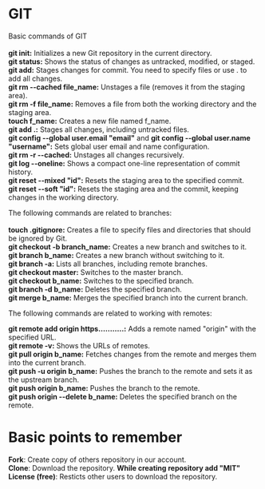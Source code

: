 # GIT
Basic commands of GIT </br>  
**git init:** Initializes a new Git repository in the current directory.  
**git status:** Shows the status of changes as untracked, modified, or staged.  
**git add:** Stages changes for commit. You need to specify files or use . to add all changes.  
**git rm --cached file_name:** Unstages a file (removes it from the staging area).  
**git rm -f file_name:** Removes a file from both the working directory and the staging area.  
**touch f_name:** Creates a new file named f_name.  
**git add .:** Stages all changes, including untracked files.  
**git config --global user.email "email"** and **git config --global user.name "username":** Sets global user email and name configuration.  
**git rm -r --cached:** Unstages all changes recursively.  
**git log --oneline:** Shows a compact one-line representation of commit history.  
**git reset --mixed "id":** Resets the staging area to the specified commit.  
**git reset --soft "id":** Resets the staging area and the commit, keeping changes in the working directory.  

The following commands are related to branches: </br>   
**touch .gitignore:** Creates a file to specify files and directories that should be ignored by Git.  
**git checkout -b branch_name:** Creates a new branch and switches to it.  
**git branch b_name:** Creates a new branch without switching to it.   
**git branch -a:** Lists all branches, including remote branches.  
**git checkout master:** Switches to the master branch.  
**git checkout b_name:** Switches to the specified branch.  
**git branch -d b_name:** Deletes the specified branch.  
**git merge b_name:** Merges the specified branch into the current branch.</br>   

The following commands are related to working with remotes:</br>  

**git remote add origin https………..:** Adds a remote named "origin" with the specified URL.  
**git remote -v:** Shows the URLs of remotes.  
**git pull origin b_name:** Fetches changes from the remote and merges them into the current branch.  
**git push -u origin b_name:** Pushes the branch to the remote and sets it as the upstream branch.  
**git push origin b_name:** Pushes the branch to the remote.  
**git push origin --delete b_name:** Deletes the specified branch on the remote.  

# Basic points to remember  
**Fork**: Create copy of others repository in our account.  
**Clone**: Download the repository. 
**While creating repository add "MIT" License (free)**: Resticts other users to download the repository.
